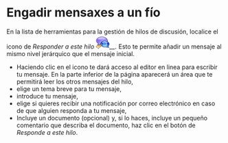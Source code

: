 # Engadir mensaxes a un fío

En la lista de herramientas para la gestión de hilos de discusión, localice el icono de _Responder a este hilo_ ![](../../.gitbook/assets/graficos55%20%287%29.png)_\_\_._ Esto te permite añadir un mensaje al mismo nivel jerárquico que el mensaje inicial.

* Haciendo clic en el icono te dará acceso al editor en linea para escribir tu mensaje. En la parte inferior de la página aparecerá un área que te permitirá leer los otros mensajes del hilo,
* elige un tema breve para tu mensaje,
* introduce tu mensaje,
* elige si quieres recibir una notificación por correo electrónico en caso de que alguien responda a tu mensaje,
* Incluye un documento \(opcional\) y, si lo haces, incluye un pequeño comentario que describa el documento, haz clic en el botón de _Responde a este hilo_.

